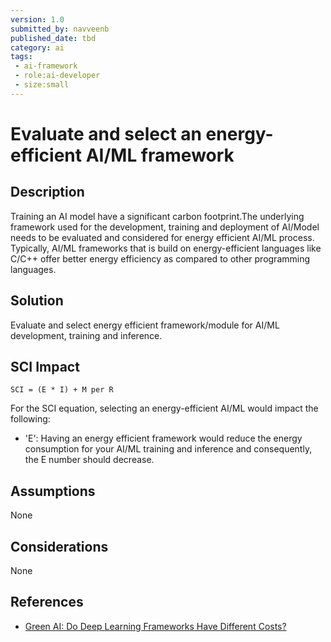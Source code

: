 ```yaml
---
version: 1.0
submitted_by: navveenb
published_date: tbd
category: ai
tags: 
 - ai-framework
 - role:ai-developer
 - size:small
---
```


# Evaluate and select an energy-efficient AI/ML framework

## Description
Training an AI model have a significant carbon footprint.The underlying framework used for the development, training and deployment of AI/Model needs to be evaluated and considered for energy efficient AI/ML process.
Typically, AI/ML frameworks that is build on energy-efficient languages like C/C++ offer better energy efficiency as compared to other programming languages.


## Solution
Evaluate and select energy efficient framework/module for AI/ML development, training and inference. 

## SCI Impact
`SCI = (E * I) + M per R`

For the SCI equation, selecting an energy-efficient AI/ML would impact the following:
- 'E': Having an energy efficient framework would reduce the energy consumption for your AI/ML training and inference and consequently, the E number should decrease.

## Assumptions
None 

## Considerations
None

## References
- [Green AI: Do Deep Learning Frameworks Have Different Costs?](https://stefanos1316.github.io/my_curriculum_vitae/GKSSZ22.pdf)
